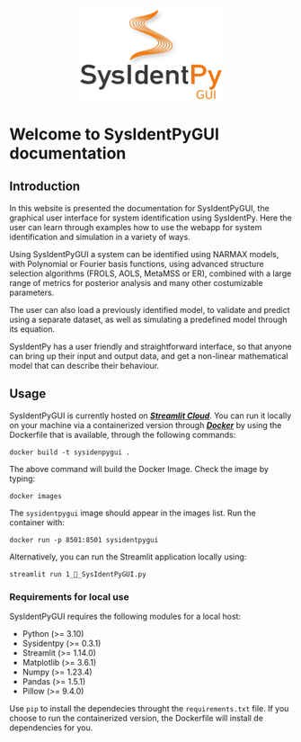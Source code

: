 <p align="center">
  <img src="img/logo_white.png" alt= “” class=“center” width="50%" height="50%">
</p>

# Welcome to SysIdentPyGUI documentation

## Introduction

In this website is presented the documentation for SysIdentPyGUI, the graphical user interface for system identification using SysIdentPy. Here the user can learn through examples how to use the webapp for system identification and simulation in a variety of ways.

Using SysIdentPyGUI a system can be identified using NARMAX models, with Polynomial or Fourier basis functions, using advanced structure selection algorithms (FROLS, AOLS, MetaMSS or ER), combined with a large range of metrics for posterior analysis and many other costumizable parameters.

The user can also load a previously identified model, to validate and predict using a separate dataset, as well as simulating a predefined model through its equation.

SysIdentPy has a user friendly and straightforward interface, so that anyone can bring up their input and output data, and get a non-linear mathematical model that can describe their behaviour.
## Usage

SysIdentPyGUI is currently hosted on [***Streamlit Cloud***](https://sysidentpygui.streamlit.app/). You can run it locally on your machine via a containerized version through [***Docker***](https://www.docker.com/) by using the Dockerfile that is available, through the following commands:

``` console
docker build -t sysidenpygui .
```
The above command will build the Docker Image. Check the image by typing:

``` console
docker images
```

The `sysidentpygui` image should appear in the images list. Run the container with:

``` console
docker run -p 8501:8501 sysidentpygui
```

Alternatively, you can run the Streamlit application locally using:

``` console
streamlit run 1_🔎_SysIdentPyGUI.py
```

### Requirements for local use

SysIdentPyGUI requires the following modules for a local host:

- Python (>= 3.10)
- Sysidentpy (>= 0.3.1)
- Streamlit (>= 1.14.0)
- Matplotlib (>= 3.6.1)
- Numpy (>= 1.23.4)
- Pandas (>= 1.5.1)
- Pillow (>= 9.4.0)

Use `pip` to install the dependecies throught the `requirements.txt` file. If you choose to run the containerized version, the Dockerfile will install de dependencies for you.
